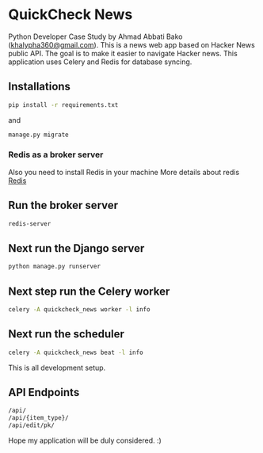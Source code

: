 # QuickCheck News 
Python Developer Case Study by Ahmad Abbati Bako (khalypha360@gmail.com). This is a news web app based on Hacker News public API.
The goal is to make it easier to navigate Hacker news. This application uses Celery and Redis for database syncing.

## Installations
```bash
pip install -r requirements.txt 
```
and
```bash
manage.py migrate
``` 

### Redis as a broker server 
Also you need to install Redis in your machine 
More details about redis [Redis](https://redis.io/)

## Run the broker server 
```bash
redis-server
```

## Next run the Django server
```bash
python manage.py runserver
``` 

## Next step run the Celery worker 
```bash
celery -A quickcheck_news worker -l info
```

## Next run the scheduler 
```bash
celery -A quickcheck_news beat -l info
```
This is all development setup.

## API Endpoints
```bash
/api/
/api/{item_type}/
/api/edit/pk/
```

Hope my application will be duly considered. :)